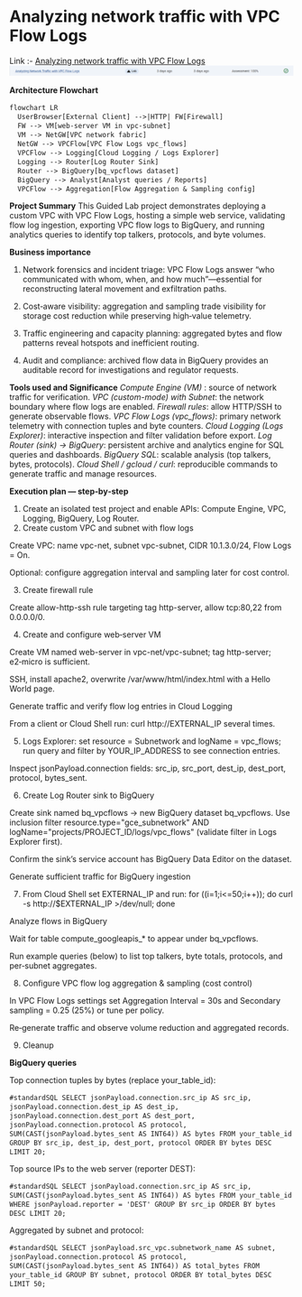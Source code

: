  # Analyzing network traffic with VPC Flow Logs

Link :- [Analyzing network traffic with VPC Flow Logs](https://www.skills.google/focuses/45798?parent=catalog)
![Image](image.png)

**Architecture Flowchart**
```mermaid
flowchart LR
  UserBrowser[External Client] -->|HTTP| FW[Firewall]
  FW --> VM[web-server VM in vpc-subnet]
  VM --> NetGW[VPC network fabric]
  NetGW --> VPCFlow[VPC Flow Logs vpc_flows]
  VPCFlow --> Logging[Cloud Logging / Logs Explorer]
  Logging --> Router[Log Router Sink]
  Router --> BigQuery[bq_vpcflows dataset]
  BigQuery --> Analyst[Analyst queries / Reports]
  VPCFlow --> Aggregation[Flow Aggregation & Sampling config]
```

**Project Summary**
This Guided Lab project demonstrates deploying a custom VPC with VPC Flow Logs, hosting a simple web service, validating flow log ingestion, exporting VPC flow logs to BigQuery, and running analytics queries to identify top talkers, protocols, and byte volumes.

**Business importance**
1) Network forensics and incident triage: VPC Flow Logs answer “who communicated with whom, when, and how much”—essential for reconstructing lateral movement and exfiltration paths.

2) Cost‑aware visibility: aggregation and sampling trade visibility for storage cost reduction while preserving high‑value telemetry.

3) Traffic engineering and capacity planning: aggregated bytes and flow patterns reveal hotspots and inefficient routing.

4) Audit and compliance: archived flow data in BigQuery provides an auditable record for investigations and regulator requests.


**Tools used and Significance**
*Compute Engine (VM)* : source of network traffic for verification.
*VPC (custom-mode) with Subnet*: the network boundary where flow logs are enabled.
*Firewall rules*: allow HTTP/SSH to generate observable flows.
*VPC Flow Logs (vpc_flows)*: primary network telemetry with connection tuples and byte counters.
*Cloud Logging (Logs Explorer)*: interactive inspection and filter validation before export.
*Log Router (sink) → BigQuery*: persistent archive and analytics engine for SQL queries and dashboards.
*BigQuery SQL*: scalable analysis (top talkers, bytes, protocols).
*Cloud Shell / gcloud / curl*: reproducible commands to generate traffic and manage resources.

**Execution plan — step‑by‑step**
1) Create an isolated test project and enable APIs: Compute Engine, VPC, Logging, BigQuery, Log Router.
2) Create custom VPC and subnet with flow logs

Create VPC: name vpc-net, subnet vpc-subnet, CIDR 10.1.3.0/24, Flow Logs = On.

Optional: configure aggregation interval and sampling later for cost control.

3) Create firewall rule

Create allow-http-ssh rule targeting tag http-server, allow tcp:80,22 from 0.0.0.0/0.

4) Create and configure web‑server VM

Create VM named web-server in vpc-net/vpc-subnet; tag http-server; e2‑micro is sufficient.

SSH, install apache2, overwrite /var/www/html/index.html with a Hello World page.

Generate traffic and verify flow log entries in Cloud Logging

From a client or Cloud Shell run: curl http://EXTERNAL_IP several times.

5) Logs Explorer: set resource = Subnetwork and logName = vpc_flows; run query and filter by YOUR_IP_ADDRESS to see connection entries.

Inspect jsonPayload.connection fields: src_ip, src_port, dest_ip, dest_port, protocol, bytes_sent.

6) Create Log Router sink to BigQuery

Create sink named bq_vpcflows → new BigQuery dataset bq_vpcflows. Use inclusion filter resource.type="gce_subnetwork" AND logName="projects/PROJECT_ID/logs/vpc_flows" (validate filter in Logs Explorer first).

Confirm the sink’s service account has BigQuery Data Editor on the dataset.

Generate sufficient traffic for BigQuery ingestion

7) From Cloud Shell set EXTERNAL_IP and run: for ((i=1;i<=50;i++)); do curl -s http://$EXTERNAL_IP >/dev/null; done

Analyze flows in BigQuery

Wait for table compute_googleapis_* to appear under bq_vpcflows.

Run example queries (below) to list top talkers, byte totals, protocols, and per‑subnet aggregates.

8) Configure VPC flow log aggregation & sampling (cost control)

In VPC Flow Logs settings set Aggregation Interval = 30s and Secondary sampling = 0.25 (25%) or tune per policy.

Re‑generate traffic and observe volume reduction and aggregated records.

9) Cleanup


**BigQuery queries**

Top connection tuples by bytes (replace your_table_id): 
```
#standardSQL SELECT jsonPayload.connection.src_ip AS src_ip, jsonPayload.connection.dest_ip AS dest_ip, jsonPayload.connection.dest_port AS dest_port, jsonPayload.connection.protocol AS protocol, SUM(CAST(jsonPayload.bytes_sent AS INT64)) AS bytes FROM your_table_id GROUP BY src_ip, dest_ip, dest_port, protocol ORDER BY bytes DESC LIMIT 20;
```

Top source IPs to the web server (reporter DEST): 
```
#standardSQL SELECT jsonPayload.connection.src_ip AS src_ip, SUM(CAST(jsonPayload.bytes_sent AS INT64)) AS bytes FROM your_table_id WHERE jsonPayload.reporter = 'DEST' GROUP BY src_ip ORDER BY bytes DESC LIMIT 20;
```

Aggregated by subnet and protocol: 
```
#standardSQL SELECT jsonPayload.src_vpc.subnetwork_name AS subnet, jsonPayload.connection.protocol AS protocol, SUM(CAST(jsonPayload.bytes_sent AS INT64)) AS total_bytes FROM your_table_id GROUP BY subnet, protocol ORDER BY total_bytes DESC LIMIT 50;
```